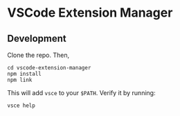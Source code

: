 # VSCode Extension Manager

## Development

Clone the repo. Then,

```
cd vscode-extension-manager
npm install
npm link
```

This will add `vsce` to your `$PATH`. Verify it by running:

```
vsce help
```
